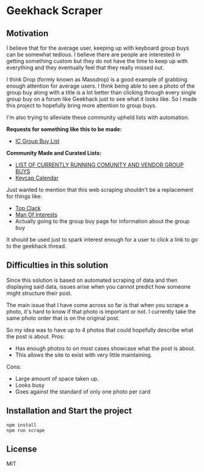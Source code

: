 # Geekhack Scraper

## Motivation

I believe that for the average user, keeping up with keyboard group buys can be somewhat tedious. I believe there are people are interested in getting something custom but they do not have the time to keep up with everything and they eventually feel that they really missed out.

I think Drop (formly known as Massdrop) is a good example of grabbing enough attention for average users. I think being able to see a photo of the group buy along with a title is a lot better than clicking through every single group buy on a forum like Geekhack just to see what it looks like. So I made this project to hopefully bring more attention to group buys.

I'm also trying to alleviate these community upheld lists with automation.

**Requests for something like this to be made:**

- [IC Group Buy List](https://old.reddit.com/r/MechanicalKeyboards/comments/bmdtlo/ic_group_buy_list/)

**Community Made and Curated Lists:**

- [LIST OF CURRENTLY RUNNING COMUNITY AND VENDOR GROUP BUYS](https://geekhack.org/index.php?topic=57761.0)
- [Keycap Calendar](http://keycaplendar.com/)

Just wanted to mention that this web scraping shouldn't be a replacement for things like:

- [Top Clack](https://www.youtube.com/c/topclack)
- [Man Of Interests](https://youtube.com/manofinterests)
- Actually going to the group buy page for information about the group buy

It should be used just to spark interest enough for a user to click a link to go to the geekhack thread.

## Difficulties in this solution

Since this solution is based on automated scraping of data and then displaying said data, issues arise when you cannot predict how someone might structure their post.

The main issue that I have come across so far is that when you scrape a photo, it's hard to know if that photo is important or not. I currently take the same photo order that is on the original post.

So my idea was to have up to 4 photos that could hopefully describe what the post is about.
Pros:

- Has enough photos to on most cases showcase what the post is about.
- This allows the site to exist with very little maintaining.

Cons:

- Large amount of space taken up.
- Looks busy
- Goes against the standard of only one photo per card

## Installation and Start the project

```
npm install
npm run scrape
```

## License

MIT
